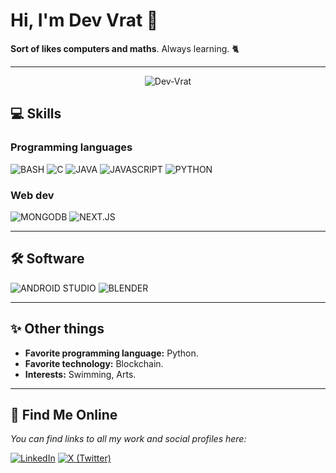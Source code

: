 # Hi, I'm **Dev Vrat** 👋

**Sort of likes computers and maths**. Always learning. 🐈

---
<p align="center">
  <img src="https://i.ibb.co/ks3DHHvW/Dev-Vrat.png" alt="Dev-Vrat" border="0" alt="https://sites.google.com/view/devvratmishra/home">
</p>


## 💻 Skills

### Programming languages
![BASH](https://img.shields.io/badge/BASH-4EAA25?style=for-the-badge&logo=gnu-bash&logoColor=white)
![C](https://img.shields.io/badge/C-03599C?style=for-the-badge&logo=c&logoColor=white)
![JAVA](https://img.shields.io/badge/Java-007396?style=for-the-badge&logo=java&logoColor=white)
![JAVASCRIPT](https://img.shields.io/badge/JavaScript-F7DF1E?style=for-the-badge&logo=javascript&logoColor=black)
![PYTHON](https://img.shields.io/badge/Python-3776AB?style=for-the-badge&logo=python&logoColor=white)


### Web dev
![MONGODB](https://img.shields.io/badge/MongoDB-47A248?style=for-the-badge&logo=mongodb&logoColor=white)
![NEXT.JS](https://img.shields.io/badge/Next.js-000000?style=for-the-badge&logo=next.js&logoColor=white)

---

## 🛠️ Software
![ANDROID STUDIO](https://img.shields.io/badge/Android_Studio-3DDC84?style=for-the-badge&logo=android-studio&logoColor=white)
![BLENDER](https://img.shields.io/badge/Blender-F5792A?style=for-the-badge&logo=blender&logoColor=white)


---

## ✨ Other things

* **Favorite programming language:** Python.
* **Favorite technology:** Blockchain.
* **Interests:** Swimming, Arts.

---

## 🔗 Find Me Online
*You can find links to all my work and social profiles here:*

[![LinkedIn](https://img.shields.io/badge/LinkedIn-0A66C2?style=for-the-badge&logo=linkedin&logoColor=white)](https://www.linkedin.com/in/devvratmishra/)
[![X (Twitter)](https://img.shields.io/badge/X-000000?style=for-the-badge&logo=x&logoColor=white)](https://x.com/dvvrtmshra)
